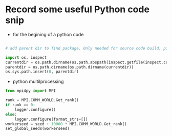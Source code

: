 # Record some useful Python code snip

- for the begining of a python code

```python

# add parent dir to find package. Only needed for source code build, pip install doesn't need it.

import os, inspect
currentdir = os.path.dirname(os.path.abspath(inspect.getfile(inspect.currentframe())))
parentdir = os.path.dirname(os.path.dirname(currentdir))
os.sys.path.insert(0, parentdir)
```

- python multilprocessing

```python
from mpi4py import MPI

rank = MPI.COMM_WORLD.Get_rank()
if rank == 0:
    logger.configure()
else:
    logger.configure(format_strs=[])
workerseed = seed + 10000 * MPI.COMM_WORLD.Get_rank()
set_global_seeds(workerseed)

```




